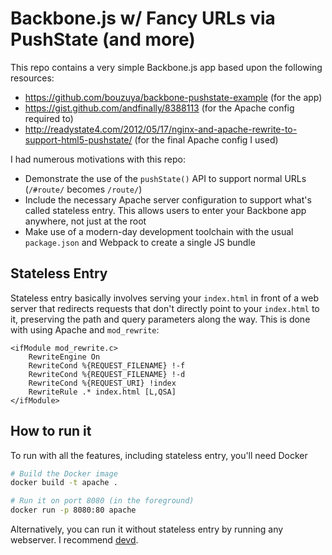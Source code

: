 # Backbone.js w/ Fancy URLs via PushState (and more)

This repo contains a very simple Backbone.js app based upon the following resources:

- https://github.com/bouzuya/backbone-pushstate-example (for the app)
- https://gist.github.com/andfinally/8388113 (for the Apache config required to)
- http://readystate4.com/2012/05/17/nginx-and-apache-rewrite-to-support-html5-pushstate/ (for the final Apache config I used)

I had numerous motivations with this repo:

- Demonstrate the use of the `pushState()` API to support normal URLs (`/#route/` becomes `/route/`)
- Include the necessary Apache server configuration to support what's called stateless entry. This allows users to enter your Backbone app anywhere, not just at the root
- Make use of a modern-day development toolchain with the usual `package.json` and Webpack to create a single JS bundle

## Stateless Entry

Stateless entry basically involves serving your `index.html` in front of a web server that redirects requests that don't directly point to your `index.html` to it, preserving the path and query parameters along the way.
This is done with using Apache and `mod_rewrite`:

```text
<ifModule mod_rewrite.c>
    RewriteEngine On
    RewriteCond %{REQUEST_FILENAME} !-f
    RewriteCond %{REQUEST_FILENAME} !-d
    RewriteCond %{REQUEST_URI} !index
    RewriteRule .* index.html [L,QSA]
</ifModule>
```

## How to run it

To run with all the features, including stateless entry, you'll need Docker

```sh
# Build the Docker image
docker build -t apache .

# Run it on port 8080 (in the foreground)
docker run -p 8080:80 apache
```

Alternatively, you can run it without stateless entry by running any webserver.
I recommend [devd](https://github.com/cortesi/devd).
